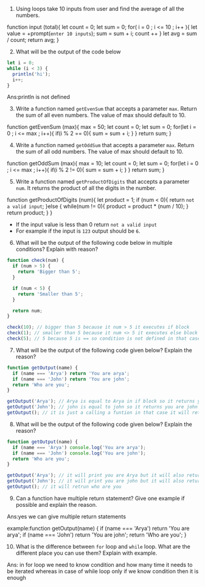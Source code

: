 1. Using loops take 10 inputs from user and find the average of all the numbers.

function input (total){
  let count = 0;
  let sum = 0;
  for( i = 0 ; i <= 10 ; i++ ){
    let value = +prompt(`enter 10 inputs`);
    sum = sum + i;
    count ++
  }
  let avg = sum / count;
  return avg;
}

2. What will be the output of the code below

```js
let i = 0;
while (i < 3) {
  println('hi');
  i++;
}
```
Ans:println is not defined

3. Write a function named `getEvenSum` that accepts a parameter `max`. Return the sum of all even numbers. The value of max should default to 10.

function getEvenSum (max){
  max = 50;
  let count = 0;
  let sum = 0;
  for(let i = 0 ; i <= max ; i++){
    if(i % 2 == 0){
      sum = sum + i;
    }
  }
  return sum;
}

4. Write a function named `getOddSum` that accepts a parameter `max`. Return the sum of all odd numbers. The value of max should default to 10.

function getOddSum (max){
  max = 10;
  let count = 0;
  let sum = 0;
  for(let i = 0 ; i <= max ; i++){
    if(i % 2 != 0){
      sum = sum + i;
    }
  }
  return sum;
}

5. Write a function named `getProductOfDigits` that accepts a parameter `num`. It returns the product of all the digits in the number.

function getProductOfDigits (num){
  let product = 1;
  if (num < 0){
    return `not a valid input`;
  }else {
    while(num != 0){
      product = product * (num / 10); 
    }
    return product;
  }
}
  

- If the input value is less than 0 return `not a valid input`
- For example if the input is `123` output should be `6`.

6. What will be the output of the following code below in multiple conditions? Explain with reason?

```js
function check(num) {
  if (num > 5) {
    return 'Bigger than 5';
  }

  if (num < 5) {
    return 'Smaller than 5';
  }

  return num;
}

check(10); // bigger than 5 because it num > 5 it executes if block
check(1); // smaller than 5 because it num <> 5 it executes else block
check(5); // 5 because 5 is == so condition is not defined in that case it will return num
```

7. What will be the output of the following code given below? Explain the reason?

```js
function getOutput(name) {
  if (name === 'Arya') return 'You are arya';
  if (name === 'John') return 'You are john';
  return 'Who are you';
}

getOutput('Arya'); // Arya is equal to Arya in if block so it returns you are arya
getOutput('John'); // john is equal to john so it returns you are john
getOutput(); // it is just a calling a funtion in that case it will return the who are you
```

8. What will be the output of the following code given below? Explain the reason?

```js
function getOutput(name) {
  if (name === 'Arya') console.log('You are arya');
  if (name === 'John') console.log('You are john');
  return 'Who are you';
}

getOutput('Arya'); // it will print you are Arya but it will also return who are you
getOutput('John'); // it will print you are john but it will also return who are you
getOutput(); // it will retrun who are you
```

9. Can a function have multiple return statement? Give one example if possible and explain the reason.

Ans:yes we can give multiple return statements

example:function getOutput(name) {
  if (name === 'Arya') return 'You are arya';
  if (name === 'John') return 'You are john';
  return 'Who are you';
}

10. What is the difference between `for` loop and `while` loop. What are the different place you can use them? Explain with example.

Ans: in for loop we need to know condition and how many time it needs to be iterated whereas in case of while loop only if we know condition then it is enough